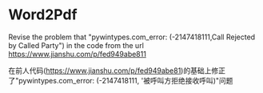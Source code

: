 # Word2Pdf

Revise the problem that "pywintypes.com_error: (-2147418111,Call Rejected by Called Party") in the code from the url https://www.jianshu.com/p/fed949abe811

在前人代码(https://www.jianshu.com/p/fed949abe81)的基础上修正了"pywintypes.com_error: (-2147418111, '被呼叫方拒绝接收呼叫)"问题
